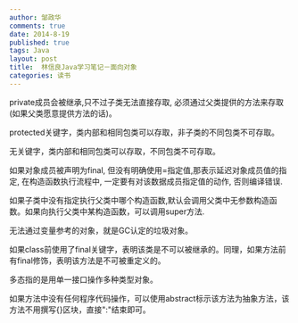 ```yaml
---
author: 邹政华
comments: true
date: 2014-8-19
published: true 
tags: Java
layout: post
title:  林信良Java学习笔记－面向对象
categories: 读书 
---
```


private成员会被继承,只不过子类无法直接存取, 必须通过父类提供的方法来存取(如果父类愿意提供方法的话)。

protected关键字，类内部和相同包类可以存取，非子类的不同包类不可存取。

无关键字，类内部和相同包类可以存取，不同包类不可存取。

如果对象成员被声明为final, 但没有明确使用=指定值,那表示延迟对象成员值的指定, 在构造函数执行流程中, 一定要有对该数据成员指定值的动作, 否则编译错误.

如果子类中没有指定执行父类中哪个构造函数,默认会调用父类中无参数构造函数。如果向执行父类中某构造函数，可以调用super方法.

无法通过变量参考的对象，就是GC认定的垃圾对象。

如果class前使用了final关键字，表明该类是不可以被继承的。同理，如果方法前有final修饰，表明该方法是不可被重定义的。

多态指的是用单一接口操作多种类型对象。

如果方法中没有任何程序代码操作，可以使用abstract标示该方法为抽象方法，该方法不用撰写{}区块，直接":"结束即可。


